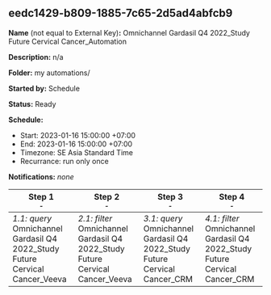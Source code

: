 ## eedc1429-b809-1885-7c65-2d5ad4abfcb9

**Name** (not equal to External Key)**:** Omnichannel Gardasil Q4 2022_Study Future Cervical Cancer_Automation

**Description:** n/a

**Folder:** my automations/

**Started by:** Schedule

**Status:** Ready

**Schedule:**

* Start: 2023-01-16 15:00:00 +07:00
* End: 2023-01-16 15:00:00 +07:00
* Timezone: SE Asia Standard Time
* Recurrance: run only once

**Notifications:** _none_


| Step 1<br>_<small>-</small>_ | Step 2<br>_<small>-</small>_ | Step 3<br>_<small>-</small>_ | Step 4<br>_<small>-</small>_ |
| --- | --- | --- | --- |
| _1.1: query_<br>Omnichannel Gardasil Q4 2022_Study Future Cervical Cancer_Veeva | _2.1: filter_<br>Omnichannel Gardasil Q4 2022_Study Future Cervical Cancer_Veeva | _3.1: query_<br>Omnichannel Gardasil Q4 2022_Study Future Cervical Cancer_CRM | _4.1: filter_<br>Omnichannel Gardasil Q4 2022_Study Future Cervical Cancer_CRM |
